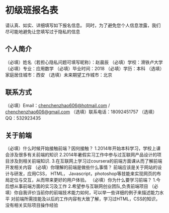 # 初级班报名表

请认真、如实、详细填写如下报名信息。
同时，为了避免您个人信息泄露，我们尽可能地避免让您填写过于隐私的信息

## 个人简介

（必填）姓名（若担心隐私问题可填写昵称）：赵晨辰
（必填）学校：滑铁卢大学
（必填）专业：应用数学
（必填）毕业时间：2018
（必填）学历：本科
（选填）家庭居住城市：西安
（选填）未来期望工作城市：北京

## 联系方式

（必填）Email：chenchenzhao606@hotmail.com   /   chenchenzhao606@gmail.com
（选填）联系电话：18092451757
（选填）QQ：532923435

## 关于前端

（必填）什么时候开始接触前端？因何接触？
 1.2014年开始本科学习，学校上课会涉及很多有关前端的知识   2.2014年暑假实习工作中参与过互联网产品设计的项目涉及到相关前端知识.       3.在互联网上学习过coursera的前端方面课从而了解前端开发相关内容
（必填）你理解的前端是做些什么事情？
 前端应该是关于网站的设计与研发，应用CSS， HTML，   Javascript，photoshop等技能来实现网页的布局定位与交互，从而带来更好的用户体验。 
（必填）你为什么要学习前端？
 1.今后想从事前端方面的实习及工作 2.希望参与互联网创业团队,负责前端项目
（必填）你自我评价当前你的前端技术能力如何，可以举一些详细的例子来描述能力水平
对前端所需技能及以后的工作内容有大致了解，学习过HTML，CSS的知识，没有相关实际项目操作经验
